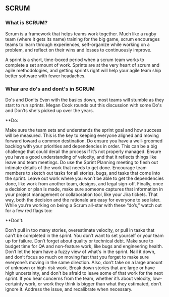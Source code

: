 ## SCRUM 

### What is SCRUM?
Scrum is a framework that helps teams work together. Much like a rugby team (where it gets its name) training for the big game, scrum encourages teams to learn through experiences, self-organize while working on a problem, and reflect on their wins and losses to continuously improve.

A sprint is a short, time-boxed period when a scrum team works to complete a set amount of work. Sprints are at the very heart of scrum and agile methodologies, and getting sprints right will help your agile team ship better software with fewer headaches.  

### Whar are do's and dont's in SCRUM
Do's and Don’ts
Even with the basics down, most teams will stumble as they start to run sprints. Megan Cook rounds out this discussion with some Do's and Don’ts she's picked up over the years. 

**Do: 

Make sure the team sets and understands the sprint goal and how success will be measured. This is the key to keeping everyone aligned and moving forward toward a common destination.
Do ensure you have a well-groomed backlog with your priorities and dependencies in order. This can be a big challenge that could derail the process if it’s not properly managed.
Ensure you have a good understanding of velocity, and that it reflects things like leave and team meetings.
Do use the Sprint Planning meeting to flesh out intimate details of the work that needs to get done. Encourage team members to sketch out tasks for all stories, bugs, and tasks that come into the sprint.
Leave out work where you won’t be able to get the dependencies done, like work from another team, designs, and legal sign-off.
Finally, once a decision or plan is made, make sure someone captures that information in your project management or collaboration tool, like your Jira tickets. That way, both the decision and the rationale are easy for everyone to see later.
While you’re working on being a Scrum all-star with these “do’s,” watch out for a few red flags too:

**Don't: 

Don’t pull in too many stories, overestimate velocity, or pull in tasks that can’t be completed in the sprint. You don’t want to set yourself or your team up for failure.
Don’t forget about quality or technical debt. Make sure to budget time for QA and non-feature work, like bugs and engineering health.
Don’t let the team have a fuzzy view of what's in the sprint. Nail it down, and don’t focus so much on moving fast that you forget to make sure everyone’s moving in the same direction.
Also, don’t take on a large amount of unknown or high-risk work. Break down stories that are large or have high uncertainty, and don't be afraid to leave some of that work for the next sprint.
If you hear concerns from the team, whether it’s about velocity, low-certainty work, or work they think is bigger than what they estimated, don’t ignore it. Address the issue, and recalibrate when necessary.
